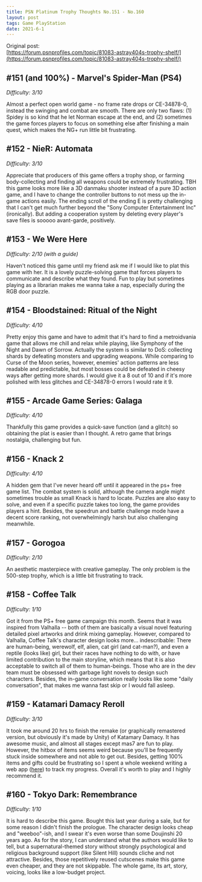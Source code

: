 ```yaml
---
title: PSN Platinum Trophy Thoughts No.151 - No.160
layout: post
tags: Game PlayStation
date: 2021-6-1
---
```


Original post: <br/>
[https://forum.psnprofiles.com/topic/81083-astray404s-trophy-shelf/](https://forum.psnprofiles.com/topic/81083-astray404s-trophy-shelf/)

## #151 (and 100%) - Marvel's Spider-Man (PS4)
*Difficulty: 3/10*

Almost a perfect open world game - no frame rate drops or CE-34878-0, instead the swinging and combat are smooth. There are only two flaws: (1) Spidey is so kind that he let Norman escape at the end, and (2) sometimes the game forces players to focus on something else after finishing a main quest, which makes the NG+ run little bit frustrating.

## #152 - NieR: Automata
*Difficulty: 3/10*

Appreciate that producers of this game offers a trophy shop, or farming body-collecting and finding all weapons could be extremely frustrating. TBH this game looks more like a 3D danmaku shooter instead of a pure 3D action game, and I have to change the controller buttons to not mess up the in-game actions easily. The ending scroll of the ending E is pretty challenging that I can't get much further beyond the "Sony Computer Entertainment Inc" (ironically). But adding a cooperation system by deleting every player's save files is sooooo avant-garde, positively.

## #153 - We Were Here
*Difficulty: 2/10 (with a guide)*

Haven't noticed this game until my friend ask me if I would like to plat this game with her. It is a lovely puzzle-solving game that forces players to communicate and describe what they found. Fun to play but sometimes playing as a librarian makes me wanna take a nap, especially during the RGB door puzzle.

## #154 - Bloodstained: Ritual of the Night
*Difficulty: 4/10*

Pretty enjoy this game and have to admit that it's hard to find a metroidvania game that allows me chill and relax while playing, like Symphony of the Night and Dawn of Sorrow. Actually the system is similar to DoS: collecting shards by defeating monsters and upgrading weapons. While comparing to Curse of the Moon series, however, enemies' action patterns are less readable and predictable, but most bosses could be defeated in cheesy ways after getting more shards. I would give it a 8 out of 10 and if it's more polished with less glitches and CE-34878-0 errors I would rate it 9.

## #155 - Arcade Game Series: Galaga
*Difficulty: 4/10*

Thankfully this game provides a quick-save function (and a glitch) so obtaining the plat is easier than I thought. A retro game that brings nostalgia, challenging but fun.

## #156 - Knack 2
*Difficulty: 4/10*

A hidden gem that I've never heard off until it appeared in the ps+ free game list. The combat system is solid, although the camera angle might sometimes trouble as small Knack is hard to locate. Puzzles are also easy to solve, and even if a specific puzzle takes too long, the game provides players a hint. Besides, the speedrun and battle challenge mode have a decent score ranking, not overwhelmingly harsh but also challenging meanwhile.

## #157 - Gorogoa
*Difficulty: 2/10*

An aesthetic masterpiece with creative gameplay. The only problem is the 500-step trophy, which is a little bit frustrating to track.

## #158 - Coffee Talk
*Difficulty: 1/10*

Got it from the PS+ free game campaign this month. Seems that it was inspired from Valhalla -- both of them are basically a visual novel featuring detailed pixel artworks and drink mixing gameplay. However, compared to Valhalla, Coffee Talk's character design looks more... indescribable: There are human-being, werewolf, elf, alien, cat girl (and cat-man?), and even a reptile (looks like) girl, but their races have nothing to do with, or have limited contribution to the main storyline, which means that it is also acceptable to switch all of them to human-beings. Those who are in the dev team must be obsessed with garbage light novels to design such characters. Besides, the in-game conversation really looks like some "daily conversation", that makes me wanna fast skip or I would fall asleep.

## #159 - Katamari Damacy Reroll
*Difficulty: 3/10*

It took me around 20 hrs to finish the remake (or graphically remastered version, but obviously it's made by Unity) of Katamary Damacy. It has awesome music, and almost all stages except mas7 are fun to play. However, the hitbox of items seems weird because you'll be frequently stuck inside somewhere and not able to get out. Besides, getting 100% items and gifts could be frustrating so I spent a whole weekend writing a web app ([here](https://astroneko404.github.io/Katamari-Progress-Checker/)) to track my progress. Overall it's worth to play and I highly recommend it.

## #160 - Tokyo Dark: Remembrance
*Difficulty: 1/10*

It is hard to describe this game. Bought this last year during a sale, but for some reason I didn't finish the prologue. The character design looks cheap and "weeboo"-ish, and I swear it's even worse than some Doujinshi 20 years ago. As for the story, I can understand what the authors would like to tell, but a supernatural-themed story without strongly psychological and religious background support (like Silent Hill) sounds cliche and not attractive. Besides, those repetitively reused cutscenes make this game even cheaper, and they are not skippable. The whole game, its art, story, voicing, looks like a low-budget project.

